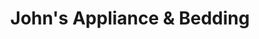 ---
title: "John's Appliance & Bedding"
url: /palm-coast/johns-appliance-and-bedding/
shop: furniture
---